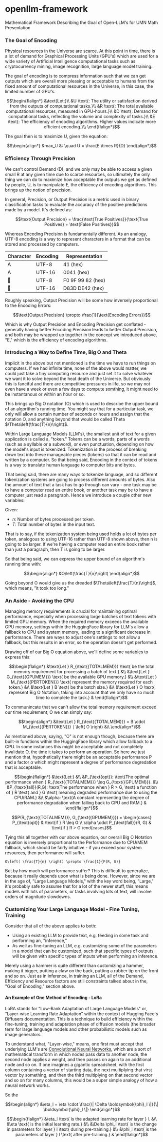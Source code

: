 # openllm-framework
Mathematical Framework Describing the Goal of Open-LLM's for UMN Math Presentation

### The Goal of Encoding

Physical resources in the Universe are scarce. At this point in time, there is a lot of demand for Graphical Processing Units (GPU's) which are used for a wide variety of Artificial Intelligence computational tasks such as cryptocurrency mining, image recognition, large language model training.

The goal of encoding is to compress information such that we can get outputs which are overall more pleasing or acceptable to humans from the fixed amount of computational resources in the Universe, in this case, the limited number of GPU's.

```math
\begin{flalign*}
&\text{Let:}\\
&U \text{: The utility or satisfaction derived from the outputs of computational tasks.}\\
&R \text{: The total available computational resources, measured in GPU-hours.}\\
&D \text{: Demand for computational tasks, reflecting the volume and complexity of tasks.}\\
&E \text{: The efficiency of encoding algorithms. Higher values indicate more efficient encoding.}\\
\end{flalign*}
```

The goal then is to maximize U, given the equation:

```math
\begin{align*}
&max_U &: \quad U = \frac{E \times R}{D}
\end{align*}
```

### Efficiency Through Precision

We can't control Demand (D), and we only may be able to access a given small R at any given time due to scarce resources, so ultimately the only thing we can do to maximize how acceptable the outputs we get as defined by people, U, is to manipulate E, the efficiency of encoding algorithms. This brings up the notion of precision.

In general, Precision, or Output Precision is a metric used in binary classification tasks to evaluate the accuracy of the positive predictions made by a model. It's defined as:

```math
\text{Output Precision} = \frac{\text{True Positives}}{\text{True Positives} + \text{False Positives}}
```

Whereas Encoding Precision is fundamentally different. As an analogy, UTF-8 encoding is a way to represent characters in a format that can be stored and processed by computers. 

| Character | Encoding | Representation                      |
|-----------|----------|-------------------------------------|
| A         | UTF-8    | 41 (hex)                            |
| A         | UTF-16   | 0041 (hex)                          |
| 🙂        | UTF-8    | F0 9F 99 82 (hex)                   |
| 🙂        | UTF-16   | D83D DE42 (hex)                     |


Roughly speaking, Output Precision will be some how inversely proportional to the Encoding Errors:

```math
\text{Output Precision} \propto \frac{1}{\text{Encoding Errors}}
```
Which is why Output Precision and Encoding Precision get conflated - generally having better Encoding Precision leads to better Output Precision, and both may be wrapped up together in the concept we introduced above, "E," which is the efficiency of encoding algorithms.

### Introducing a Way to Define Time, Big O and Theta

Implicit in the above but not mentioned is the time we have to run things on computers. If we had infinite time, none of the above would matter, we could just take a tiny computing resource and just set it to solve whatever we want it to solve beyond the heat death of the Universe. But obviously this is fanciful and there are competitive pressures in life, so we may not even have a week or even a few days to compute somthing, it might need to be instantanous or within an hour or so.

This brings up Big O notation (O) which is used to describe the upper bound of an algorithm's running time. You might say that for a particular task, we only will allow a certain number of seconds or hours and assign that the notation O, and anything beyond that would be called Theta $\Theta\left(\frac{T}{n}\right)$.

Within Large Language Models (LLM's), the smallest unit of text for a given application is called a, "token." Tokens can be a words, parts of a words (such as a syllable or a subword), or even punctuation, depending on how the model's input is tokenized. Tokenization is the process of breaking down text into these manageable pieces (tokens) so that it can be read and written by a computer. So that being said, Encoding in the context of tokens is a way to translate human language to computer bits and bytes.

That being said, there are many ways to tokenize language, and so different tokenization systems are going to process different amounts of bytes. Also the amount of text that a task has to go through can vary - one task may be to have a computer read an entire book, or another task may be to have a computer just read a paragraph. Hence we introduce a couple other new variables:

Given:

- $n$: Number of bytes processed per token.
- $T$: Total number of bytes in the input text.

That is to say, if the tokenization system being used holds a lot of bytes per token, analogous to using UTF-16 rather than UTF-8 shown above, then n is going to be larger. If we're having a computer read an entire book rather than just a paragraph, then T is going to be larger.

So that being said, we can express the upper bound of an algorithm's running time with:


```math
\begin{align*}
&O\left(\frac{T}{n}\right)
\end{align*}
```

Going beyond O would give us the dreaded $\Theta\left(\frac{T}{n}\right)$, which means, "it took too long."

### An Aside - Avoiding the CPU

Managing memory requirements is crucial for maintaining optimal performance, especially when processing large batches of text tokens with limited GPU memory. When the required memory exceeds the available GPU memory, settings within the HuggingFace library for LLM's allow a fallback to CPU and system memory, leading to a significant decrease in performance. There are ways to adjust one's settings to not allow a fallback, but this results in an error, so the operation doesn't get performed.

Drawing off of our Big O equation above, we'll define some variables to express this:

```math
\begin{flalign*}
&\text{Let } R_{\text{{TOTALMEM}}} \text{ be the total memory requirement for processing a batch of text.} &\\
&\text{Let } G_{\text{{GPUMEM}}} \text{ be the available GPU memory.} &\\
&\text{Let } M_{\text{{PERTOKEN}}} \text{ represent the memory required for each token.} &\\
&\text{Let } B \text{ be the batch size.} &\\
&\text{Let } O \text{ represent Big O Notation, taking into account that we only have so much time to complete the task.} &
\end{flalign*}
```
To communincate that we can't allow the total memory requirement exceed our time requirement, O we can simply say:

```math
\begin{align*}
&\text{Let } R_{\text{{TOTALMEM}}} = B \cdot M_{\text{{PERTOKEN}}} ∣ \left( O \right) &\\
\end{align*}
```

As mentioned above, saying, "O" is not enough though, because there are built-in functions within the HuggingFace library which allow fallback to a CPU. In some instances this might be acceptable and not completely invalidate O, the time it takes to perform an operation. So here we just mention that, hypothetically there might be an acceptable performance P and a factor $\alpha$ which might represent a degree of performance degredation that is acceptable.

```math
\begin{flalign*}
&\text{Let:} &\\
&P_{\text{opt}}: \text{The optimal performance when } R_{\text{{TOTALMEM}}} \leq G_{\text{{GPUMEM}}}. &\\
&P_{\text{fall}}(R,G): \text{The performance when } R > G, \text{ a function of } R \text{ and } G \text{ meaning degraded performance due to using the CPU/RAM.} &\\
&\alpha: \text{A constant representing the degree of performance degradation when falling back to CPU and RAM.} &
\end{flalign*}
```

```math
P(R_{\text{{TOTALMEM}}}, G_{\text{{GPUMEM}}}) = 
\begin{cases} 
P_{\text{opt}} & \text{if } R \leq G \\
\alpha \cdot P_{\text{fall}}(R, G) & \text{if } R > G
\end{cases}
```

Tying this all together with our above equation, our overall Big O Notation equation is inversely proportional to the Performance due to CPU/MEM fallback, which should be fairly intuitive - if you exceed your system resources, then performance will suffer.

```
O\left( \frac{T}{n} \right) \propto \frac{1}{P(R, G)}
```
But by how much will performance suffer? This is difficult to generalize, because it really depends upon what is being done. However, since we are in the age of, "Large Language Models," with the key word being, "Large," it's probably safe to assume that for a lot of the newer stuff, this means models with lots of parameters, or tasks involving lots of text, will involve orders of magnitude slowdowns.

### Customizing Your Large Language Model - Fine Tuning, Training

Consider that all of the above applies to both:

* Using an existing LLM to provide text, e.g. feeding in some task and performing an, "inference,"
* As well as fine-tuning an LLM, e.g. customizing some of the parameters in a model that can be customized, such that specific types of outputs will be given with specific types of inputs when performing an inference.

Merely using a hammer is quite different than customizing a hammer, making it bigger, putting a claw on the back, putting a rubber tip on the front and so on. Just as in inference, in training an LLM, all of the Demand, Efficiency and Resource factors are still constraints talked about in the, "Goal of Encoding," section above.

#### An Example of One Method of Encoding - LoRa

LoRA stands for "Low-Rank Adaptation of Large Language Models" or, “Layer-wise Learning Rate Adaptation” within the context of Hugging Face's Diffusers documentation. This is a technique to build efficiency within the fine-tuning, training and adaptation phase of diffusion models (the broader term for large language models and other probabilistic models such as image generators.

To understand what, "Layer-wise," means, one first must accept that underlying LLM's are [Convolutional Neural Networks](https://en.wikipedia.org/wiki/Convolutional_neural_network), which are a sort of mathematical transform in which nodes pass data to another node, the second node applies a weight, and then passes on again to an additional node and so on. If one imagines a gigantic spreadsheet, with the first column containing a vector of starting data, the next multiplying that virst vector by something, and then the third multiplying on that second vector and so on for many columns, this would be a super simple analogy of how a neural network works.

So the 

```math
\begin{align*}
&\eta_l = \eta \cdot \frac{\| \Delta \boldsymbol{\phi}_l \|}{\| \boldsymbol{\phi}_l \|}
\end{align*}
```


```math
\begin{flalign*}
&\eta_l \text{ is the adapted learning rate for layer } l. &\\
&\eta \text{ is the initial learning rate.} &\\
&\Delta \phi_l \text{ is the change in parameters for layer } l \text{ during pre-training.} &\\
&\phi_l \text{ is the parameters of layer } l \text{ after pre-training.} &
\end{flalign*}
```
